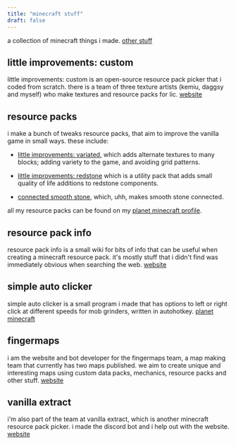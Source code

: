 ```yaml
---
title: "minecraft stuff"
draft: false
---
```


a collection of minecraft things i made. [other stuff](/other-stuff)


## little improvements: custom
little improvements: custom is an open-source resource pack picker that i coded from scratch. there is a team of three texture artists (kemiu, daggsy and myself) who make textures and resource packs for lic.
[website](https://www.littleimprovements-custom.tk/)


## resource packs

i make a bunch of tweaks resource packs, that aim to improve the vanilla game in small ways. these include:

- [little improvements: variated](https://www.planetminecraft.com/texture-pack/little-improvements-variated/), which adds alternate textures to many blocks; adding variety to the game, and avoiding grid patterns.

- [little improvements: redstone](https://www.planetminecraft.com/texture-pack/little-improvements-redstone/) which is a utility pack that adds small quality of life additions to redstone components.

- [connected smooth stone](https://www.planetminecraft.com/texture-pack/connected-smooth-stone-no-optifine/), which, uhh, makes smooth stone connected.

all my resource packs can be found on my [planet minecraft profile](https://www.planetminecraft.com/member/beatso/).


## resource pack info

resource pack info  is a small wiki for bits of info that can be useful when creating a minecraft resource pack. it's mostly stuff that i didn't find was immediately obvious when searching the web.
[website](https://rpinfo.beatso.tk/)


## simple auto clicker
simple auto clicker is a small program i made that has options to left or right click at different speeds for mob grinders, written in autohotkey. [planet minecraft](https://www.planetminecraft.com/mod/simple-auto-clicker/)


## fingermaps

i am the website and bot developer for the fingermaps team, a map making team that currently has two maps published. we aim to create unique and interesting maps using custom data packs, mechanics, resource packs and other stuff.
[website](https://fingermaps.net/)  


## vanilla extract

i'm also part of the team at vanilla extract, which is another minecraft resource pack picker. i made the discord bot and i help out with the website.
[website](https://www.vanilla-extract.tk/)
